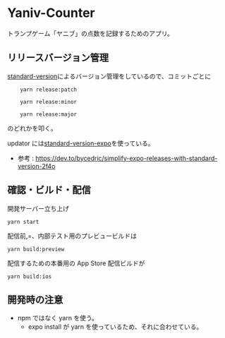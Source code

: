 # Yaniv-Counter

トランプゲーム「ヤニブ」の点数を記録するためのアプリ。

## リリースバージョン管理

[standard-version](https://github.com/conventional-changelog/standard-version#can-i-use-standard-version-for-additional-metadata-files-languages-or-version-files)によるバージョン管理をしているので、コミットごとに

```
	yarn release:patch
```

```
	yarn release:minor
```

```
	yarn release:major
```

のどれかを叩く。

updator には[standard-version-expo](https://github.com/expo-community/standard-version-expo)を使っている。

- 参考 : https://dev.to/bycedric/simplify-expo-releases-with-standard-version-2f4o

## 確認・ビルド・配信

開発サーバー立ち上げ

```
yarn start
```

配信前,=、内部テスト用のプレビュービルドは

```
yarn build:preview
```

配信するための本番用の App Store 配信ビルドが

```
yarn build:ios
```

## 開発時の注意

- npm ではなく yarn を使う。
  - expo install が yarn を使っているため、それに合わせている。
